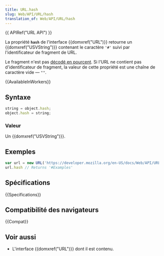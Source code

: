 ```yaml
---
title: URL.hash
slug: Web/API/URL/hash
translation_of: Web/API/URL/hash
---
```


{{ APIRef("URL API") }}

La propriété **`hash`** de l'interface {{domxref("URL")}} retourne un {{domxref("USVString")}} contenant le caractère `'#'` suivi par l'identificateur de fragment de URL.

Le fragment n'est pas [décodé en pourcent](/fr/docs/Glossary/percent-encoding). Si l'URL ne contient pas d'identificateur de fragment, la valeur de cette propriété est une chaîne de caractère vide — `""`.

{{AvailableInWorkers}}

## Syntaxe

```js
string = object.hash;
object.hash = string;
```

### Valeur

Un {{domxref("USVString")}}.

## Exemples

```js
var url = new URL('https://developer.mozilla.org/en-US/docs/Web/API/URL/href#Examples');
url.hash // Returns '#Examples'
```

## Spécifications

{{Specifications}}

## Compatibilité des navigateurs

{{Compat}}

## Voir aussi

- L'interface {{domxref("URL")}} dont il est contenu.
